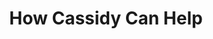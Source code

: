 ---
widget: features
headless: false
active: true
weight: 1  # adjust order as needed

title: "How Cassidy Can Help"
subtitle: ""
features:
  - icon: academic-cap
    icon_pack: fas
    name: "Test Prep Expertise"
    description: |
      One-on-one SAT (Math, Reading, Writing) & ACT (English, Math, Reading, Science, Essay) tutoring  
      Test strategy: time management, pacing, guessing tactics, anxiety reduction  
      Customized to each student. Avg. increase: 200–300+ SAT points, 4–6+ ACT points.
  - icon: chart-bar
    icon_pack: fas
    name: "College Admission Success"
    description: |
      School list curation, essay editing, timeline planning, full application support  
      Students admitted to Princeton, Georgetown, Georgia Tech, Michigan, Emory, Northwestern.
  - icon: smile
    icon_pack: fas
    name: "Teaching Philosophy"
    description: |
      Confidence is as important as content.  
      Background in psychology and behavioral health—mindset, motivation, and executive function support.
---